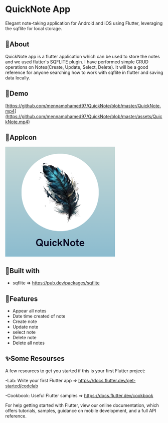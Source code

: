 # QuickNote App

Elegant note-taking application for Android and iOS using Flutter, leveraging the sqflite for local storage.


## 📣About
QuickNote app is a flutter application which can be used to store the notes and we used flutter's SQFLITE plugin. I have performed simple CRUD operations on Notes(Create, Update, Select, Delete). It will be a good reference for anyone searching how to work with sqflite in flutter and saving data locally.


## 🌟Demo


[https://github.com/mennamohamed97/QuickNote/blob/master/QuickNote.mp4](https://github.com/mennamohamed97/QuickNote/blob/master/assets/QuickNote.mp4)


## 🌟AppIcon
<img src="https://github.com/mennamohamed97/QuickNote/blob/master/icon.png" style="width: 350px;"/>


## 📌Built with
- sqflite => https://pub.dev/packages/sqflite


## 🎯Features
- Appear all notes
- Date time created of note
- Create note
- Update note
- select note
- Delete note
- Delete all notes


## ✨Some Resourses
A few resources to get you started if this is your first Flutter project:

-Lab: Write your first Flutter app => https://docs.flutter.dev/get-started/codelab

-Cookbook: Useful Flutter samples => https://docs.flutter.dev/cookbook

For help getting started with Flutter, view our online documentation, which offers tutorials, samples, guidance on mobile development, and a full API reference.
